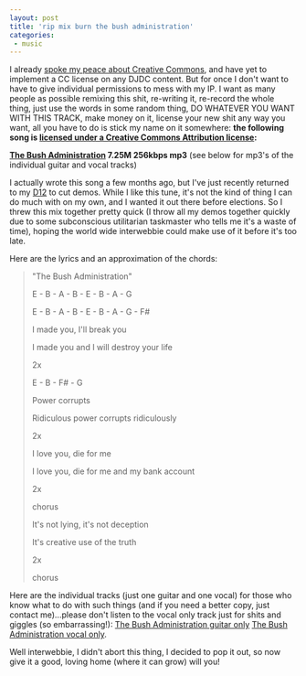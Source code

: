 ```yaml
---
layout: post
title: 'rip mix burn the bush administration'
categories:
 - music
---
```


I already <a href="index.php?file=2004_05.xml&id=479">spoke my peace about Creative Commons</a>, and have yet to implement a CC license on any DJDC content. But for once I don't want to have to give individual permissions to mess with my IP. I want as many people as possible remixing this shit, re-writing it, re-record the whole thing, just use the words in some random thing, DO WHATEVER YOU WANT WITH THIS TRACK, make money on it, license your new shit any way you want, all you have to do is stick my name on it somewhere: <strong>the following song is <a href="http://creativecommons.org/licenses/by/2.0/">licensed under a Creative Commons Attribution license</a>:



<a href="http://danielsjourney.com/media/Daniel%20Miller%20Band%20-%20demos%20-%20The%20Bush%20Administration.mp3">The Bush Administration</a> 7.25M 256kbps mp3</strong> (see below for mp3's of the individual guitar and vocal tracks)



I actually wrote this song a few months ago, but I've just recently returned to my <a href="http://www.korg.com/gear/info.asp?a_prod_no=D12&category_id=3">D12</a> to cut demos. While I like this tune, it's not the kind of thing I can do much with on my own, and I wanted it out there before elections. So I threw this mix together pretty quick (I throw all my demos together quickly due to some subconscious utilitarian taskmaster who tells me it's a waste of time), hoping the world wide interwebbie could make use of it before it's too late.



Here are the lyrics and an approximation of the chords:<blockquote>"The Bush Administration"



E - B - A - B - E - B - A - G

E - B - A - B - E - B - A - G - F#



I made you, I'll break you

I made you and I will destroy your life

2x



E - B - F# - G



Power corrupts

Ridiculous power corrupts ridiculously

2x



I love you, die for me

I love you, die for me and my bank account

2x



chorus



It's not lying, it's not deception

It's creative use of the truth

2x



chorus</blockquote>Here are the individual tracks (just one guitar and one vocal) for those who know what to do with such things (and if you need a better copy, just contact me)...please don't listen to the vocal only track just for shits and giggles (so embarrassing!): <a href="http://danielsjourney.com/media/Daniel%20Miller%20Band%20-%20demos%20-%20The%20Bush%20Administration%20-%20guitar%20only.mp3">The Bush Administration guitar only</a> <a href="http://danielsjourney.com/media/Daniel%20Miller%20Band%20-%20demos%20-%20The%20Bush%20Administration%20-%20vocal%20only.mp3">The Bush Administration vocal only</a>.



Well interwebbie, I didn't abort this thing, I decided to pop it out, so now give it a good, loving home (where it can grow) will you!